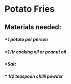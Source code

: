 # Potato Fries

## Materials needed:

##### *1 potato per person

##### *1 ltr cooking oil or peanut oil

##### *Salt 

##### * 1/2 teaspoon chilli powder